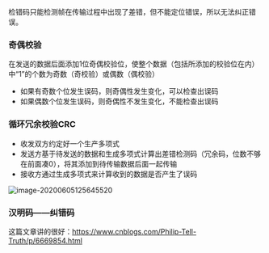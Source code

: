 检错码只能检测帧在传输过程中出现了差错，但不能定位错误，所以无法纠正错误。

### 奇偶校验

在发送的数据后面添加1位奇偶校验位，使整个数据（包括所添加的校验位在内）中“1”的个数为奇数（奇校验）或偶数（偶校验）

- 如果有奇数个位发生误码，则奇偶性发生变化，可以检查出误码
- 如果偶数个位发生误码，则奇偶性不发生变化，不能检查出误码

### 循环冗余校验CRC

- 收发双方约定好一个生产多项式
- 发送方基于待发送的数据和生成多项式计算出差错检测码（冗余码，位数不够在前面凑0），将其添加到待传输数据后面一起传输
- 接收方通过生成多项式来计算收到的数据是否产生了误码

![image-20200605125645520](差错检测.assets/image-20200605125645520.png)

### 汉明码——纠错码

这篇文章讲的很好：https://www.cnblogs.com/Philip-Tell-Truth/p/6669854.html

